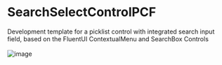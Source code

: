 # SearchSelectControlPCF
Development template for a picklist control with integrated search input field, based on the FluentUI ContextualMenu and SearchBox Controls
<br/>
<br/>
![image](https://user-images.githubusercontent.com/13801775/200804988-2be392b9-68a7-4e4b-8a73-3260dfbd15e3.png)

